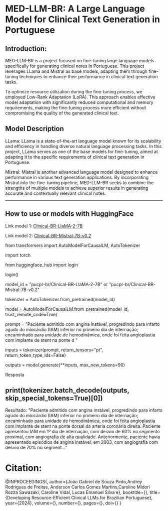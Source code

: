 # MED-LLM-BR: A Large Language Model for Clinical Text Generation in Portuguese

## Introduction:
MED-LLM-BR is a project focused on fine-tuning large language models specifically for generating clinical notes in Portuguese. This project leverages LLama and Mistral as base models, adapting them through fine-tuning techniques to enhance their performance in clinical text generation tasks.

To optimize resource utilization during the fine-tuning process, we employed Low-Rank Adaptation (LoRA). This approach enables effective model adaptation with significantly reduced computational and memory requirements, making the fine-tuning process more efficient without compromising the quality of the generated clinical text.

## Model Description
LLama: LLama is a state-of-the-art language model known for its scalability and efficiency in handling diverse natural language processing tasks. In this project, LLama serves as one of the base models for fine-tuning, aimed at adapting it to the specific requirements of clinical text generation in Portuguese.

Mistral: Mistral is another advanced language model designed to enhance performance in various text generation applications. By incorporating Mistral into the fine-tuning pipeline, MED-LLM-BR seeks to combine the strengths of multiple models to achieve superior results in generating accurate and contextually relevant clinical notes.




-------------------------------------------------------------------------------------------------------------------------------------------------------


## How to use or models with HuggingFace

Link model 1: [Clinical-BR-LlaMA-2-7B](https://huggingface.co/pucpr-br/Clinical-BR-LlaMA-2-7B)

Link model 2: [Clinical-BR-Mistral-7B-v0.2](https://huggingface.co/pucpr-br/Clinical-BR-Mistral-7B-v0.2)


from transformers import AutoModelForCausalLM, AutoTokenizer

import torch

from huggingface_hub import login

login()


model_id = "pucpr-br/Clinical-BR-LlaMA-2-7B" or "pucpr-br/Clinical-BR-Mistral-7B-v0.2"


tokenizer = AutoTokenizer.from_pretrained(model_id)

model     = AutoModelForCausalLM.from_pretrained(model_id, trust_remote_code=True)

prompt = "Paciente admitido com angina instável, progredindo para infarto agudo do miocárdio (IAM) inferior no primeiro dia de internação; encaminhado para unidade de hemodinâmica, onde foi feita angioplastia com implante de stent na ponte d "	

inputs = tokenizer(prompt, return_tensors="pt", return_token_type_ids=False)

outputs = model.generate(**inputs, max_new_tokens=90)

Resposta

print(tokenizer.batch_decode(outputs, skip_special_tokens=True)[0])
---------------------------------------------------------------------------------------------------------------------------------------------------------

Resultado:
"Paciente admitido com angina instável, progredindo para infarto agudo do miocárdio (IAM) inferior no primeiro dia de internação; encaminhado para unidade de hemodinâmica, onde foi feita angioplastia com implante de stent na ponte dorsal da arteria coronária direita. Paciente apresentou IAM em 1º dia de internação, com desvio de 60% no segmento proximal, com angiografia de alta qualidade. Anteriormente, paciente havia apresentado episódios de angina instável, em 2003, com angiografia com desvio de 70% no segment..."






# Citation:
@INPROCEEDINGS{,
  author={João Gabriel de Souza Pinto,Andrey Rodrigues de Freitas, Anderson Carlos Gomes Martins,Caroline Midori Rozza Sawazaki, Caroline Vidal, Lucas Emanuel Silva e},
  booktitle={}, 
  title={Developing Resource-Efficient Clinical LLMs for Brazilian Portuguese}, 
  year={2024},
  volume={},
  number={},
  pages={},
  doi={}
}
